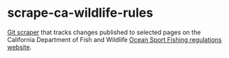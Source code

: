 # scrape-ca-wildlife-rules

[Git scraper](https://simonwillison.net/2020/Oct/9/git-scraping/) that tracks changes published to selected pages on the California Department of Fish and Wildlife [Ocean Sport Fishing regulations website](https://wildlife.ca.gov/Fishing/Ocean).
